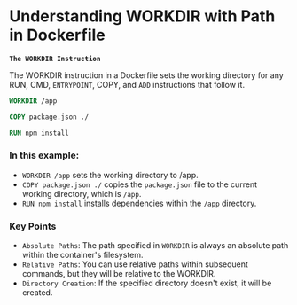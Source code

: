 # Understanding WORKDIR with Path in Dockerfile

**`The WORKDIR Instruction`**

The WORKDIR instruction in a Dockerfile sets the working directory for any RUN, CMD, `ENTRYPOINT`, COPY, and `ADD` instructions that follow it.

```Dockerfile
WORKDIR /app

COPY package.json ./

RUN npm install
```

### In this example:

- `WORKDIR /app` sets the working directory to /app.
- `COPY package.json ./` copies the `package.json` file to the current working directory, which is `/app`.
- `RUN npm install` installs dependencies within the `/app` directory.

### Key Points

- `Absolute Paths`: The path specified in `WORKDIR` is always an absolute path within the container's filesystem.
- `Relative Paths`: You can use relative paths within subsequent commands, but they will be relative to the WORKDIR.
- `Directory Creation`: If the specified directory doesn't exist, it will be created.